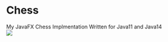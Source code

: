 # Chess
My JavaFX Chess Implmentation
Written for Java11 and Java14
<br/>
![](https://i.imgur.com/GzsZVMi.png)
